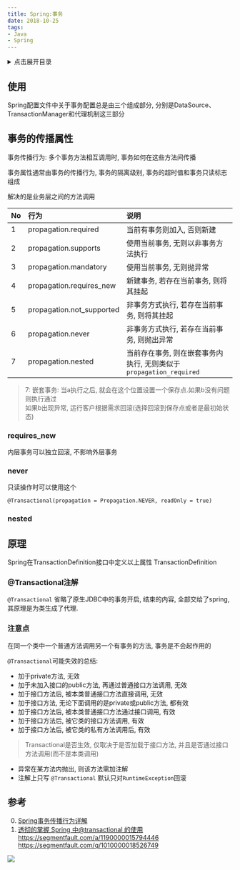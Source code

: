 ```yaml
---
title: Spring:事务
date: 2018-10-25
tags:
- Java
- Spring
---
```

<details>
<summary>点击展开目录</summary>
<!-- TOC -->

- [使用](#使用)
- [事务的传播属性](#事务的传播属性)
    - [requires_new](#requires_new)
    - [never](#never)
    - [nested](#nested)
- [原理](#原理)
    - [@Transactional注解](#transactional注解)
    - [注意点](#注意点)
- [参考](#参考)

<!-- /TOC -->
</details>

## 使用

Spring配置文件中关于事务配置总是由三个组成部分, 分别是DataSource、TransactionManager和代理机制这三部分

## 事务的传播属性

事务传播行为: 多个事务方法相互调用时, 事务如何在这些方法间传播

事务属性通常由事务的传播行为, 事务的隔离级别, 事务的超时值和事务只读标志组成

解决的是业务层之间的方法调用

| No   | 行为                      | 说明                                                         |
| :--- | :------------------------ | :----------------------------------------------------------- |
| 1    | propagation.required      | 当前有事务则加入, 否则新建                                   |
| 2    | propagation.supports      | 使用当前事务, 无则以非事务方法执行                           |
| 3    | propagation.mandatory     | 使用当前事务, 无则抛异常                                     |
| 4    | propagation.requires_new  | 新建事务, 若存在当前事务, 则将其挂起                         |
| 5    | propagation.not_supported | 非事务方式执行, 若存在当前事务, 则将其挂起                   |
| 6    | propagation.never         | 非事务方式执行, 若存在当前事务, 则抛出异常                   |
| 7    | propagation.nested        | 当前存在事务, 则在嵌套事务内执行, 无则类似于`propagation_required` |

> 7: 嵌套事务: 当a执行之后, 就会在这个位置设置一个保存点.如果b没有问题则执行通过<br/>如果b出现异常, 运行客户根据需求回滚(选择回滚到保存点或者是最初始状态)

### requires_new

内层事务可以独立回滚, 不影响外层事务

### never

只读操作时可以使用这个

`@Transactional(propagation = Propagation.NEVER, readOnly = true)`

### nested



## 原理
Spring在TransactionDefinition接口中定义以上属性
TransactionDefinition

### @Transactional注解

`@Transactional` 省略了原生JDBC中的事务开启, 结束的内容, 全部交给了spring, 其原理是为类生成了代理.



### 注意点

在同一个类中一个普通方法调用另一个有事务的方法, 事务是不会起作用的

`@Transactional`可能失效的总结:
* 加于private方法, 无效
* 加于未加入接口的public方法, 再通过普通接口方法调用, 无效
* 加于接口方法后, 被本类普通接口方法直接调用, 无效
* 加于接口方法, 无论下面调用的是private或public方法, 都有效
* 加于接口方法后, 被本类普通接口方法通过接口调用, 有效
* 加于接口方法后, 被它类的接口方法调用, 有效
* 加于接口方法后, 被它类的私有方法调用后, 有效

> Transactional是否生效, 仅取决于是否加载于接口方法, 并且是否通过接口方法调用(而不是本类调用)

* 异常在某方法内抛出, 则该方法需加注解
* 注解上只写 `@Transactional` 默认只对`RuntimeException`回滚

## 参考

0. [Spring事务传播行为详解](https://segmentfault.com/a/1190000013341344)
1. [透彻的掌握 Spring 中@transactional 的使用](https://www.ibm.com/developerworks/cn/java/j-master-spring-transactional-use/index.html)
https://segmentfault.com/a/1190000015794446
https://segmentfault.com/q/1010000018526749

[![](https://static.segmentfault.com/v-5b1df2a7/global/img/creativecommons-cc.svg)](https://creativecommons.org/licenses/by-nc-nd/4.0/)
